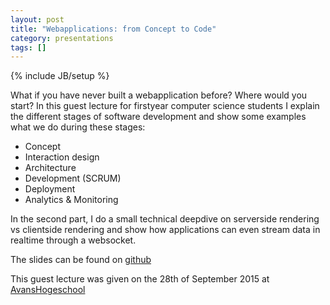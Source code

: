 ```yaml
---
layout: post
title: "Webapplications: from Concept to Code"
category: presentations
tags: []
---
```

{% include JB/setup %}

What if you have never built a webapplication before? Where would you start? In this guest lecture for firstyear computer science students I explain the different stages of software development and show some examples what we do during these stages:

- Concept
- Interaction design
- Architecture
- Development (SCRUM)
- Deployment
- Analytics & Monitoring

In the second part, I do a small technical deepdive on serverside rendering vs clientside rendering and show how applications can even stream data in realtime through a websocket.

The slides can be found on [github](http://peterpeerdeman.github.io/webapplications-from-concept-to-code/)

This guest lecture was given on the 28th of September 2015 at [AvansHogeschool](http://www.avans.nl/)
